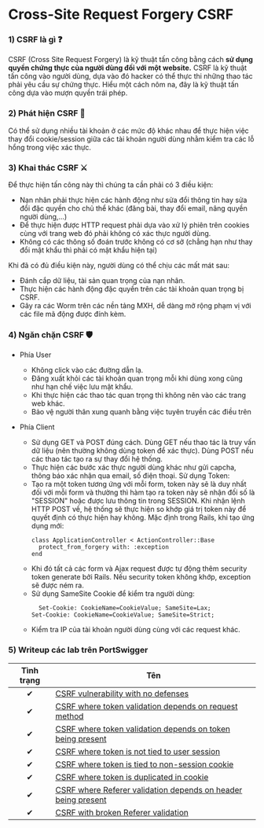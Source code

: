 # Cross-Site Request Forgery CSRF

### 1) CSRF là gì ❓
CSRF (Cross Site Request Forgery) là kỹ thuật tấn công bằng cách **sử dụng quyền chứng thực của người dùng đối với một website.** CSRF là kỹ thuật tấn công vào người dùng, dựa vào đó hacker có thể thực thi những thao tác phải yêu cầu sự chứng thực. Hiểu một cách nôm na, đây là kỹ thuật tấn công dựa vào mượn quyền trái phép.

### 2) Phát hiện CSRF 🔎
Có thể sử dụng nhiều tài khoản ở các mức độ khác nhau để thực hiện việc thay đổi cookie/session giữa các tài khoản người dùng nhằm kiểm tra các lỗ hổng trong việc xác thực.
  
### 3) Khai thác CSRF ⚔
Để thực hiện tấn công này thì chúng ta cần phải có 3 điều kiện:
  - Nạn nhân phải thực hiện các hành động như sửa đổi thông tin hay sửa đổi đặc quyền cho chủ thể khác (đăng bài, thay đổi email, nâng quyền người dùng,...)
  - Để thực hiện được HTTP request phải dựa vào xử lý phiên trên cookies cùng với trang web đó phải không có xác thực người dùng.
  - Không có các thông số đoán trước không có cơ sở (chẳng hạn như thay đổi mật khẩu thì phải có mật khẩu hiện tại)

Khi đã có đủ điều kiện này, người dùng có thể chịu các mất mát sau: 
  - Đánh cắp dữ liệu, tài sản quan trọng của nạn nhân.
  - Thực hiện các hành động đặc quyền trên các tài khoản quan trọng bị CSRF.
  - Gây ra các Worm trên các nền tảng MXH, dễ dàng mở rộng phạm vị với các file mã động được đính kèm.

### 4) Ngăn chặn CSRF 🛡
  * Phía User
    - Không click vào các đường dẫn lạ.
    - Đăng xuất khỏi các tài khoản quan trọng mỗi khi dùng xong cũng như hạn chế việc lưu mật khẩu.
    - Khi thực hiện các thao tác quan trọng thì không nên vào các trang web khác.
    - Bảo vệ người thân xung quanh bằng việc tuyên truyền các điều trên
    
  * Phía Client
    - Sử dụng GET và POST đúng cách. Dùng GET nếu thao tác là truy vấn dữ liệu (nên thường không dùng token để xác thực). Dùng POST nếu các thao tác tạo ra sự thay đổi hệ thống.
    - Thực hiện các bước xác thực người dùng khác như gửi capcha, thông báo xác nhận qua email, số điện thoại.
Sử dụng Token: 
    - Tạo ra một token tương ứng với mỗi form, token này sẽ là duy nhất đối với mỗi form và thường thì hàm tạo ra token này sẽ nhận đối số là "SESSION" hoặc được lưu thông tin trong SESSION. Khi nhận lệnh HTTP POST về, hệ thống sẽ thực hiện so khớp giá trị token này để quyết định có thực hiện hay không. Mặc định trong Rails, khi tạo ứng dụng mới:
      ```    
      class ApplicationController < ActionController::Base
        protect_from_forgery with: :exception
      end
      ```
    - Khi đó tất cả các form và Ajax request được tự động thêm security token generate bởi Rails. Nếu security token không khớp, exception sẽ được ném ra.
    - Sử dụng SameSite Cookie để kiểm tra người dùng:
      ```
        Set-Cookie: CookieName=CookieValue; SameSite=Lax;
      Set-Cookie: CookieName=CookieValue; SameSite=Strict;
      ```
    - Kiểm tra IP của tài khoản người dùng cùng với các request khác.

### 5) Writeup các lab trên PortSwigger

| Tình trạng | Tên |
|:-:|-|
| ✔ | [CSRF vulnerability with no defenses](https://github.com/C4T-cat/WriteUp_Port_Swigger/tree/main/Cross-Site%20Request%20Forgery%20(CSRF)/CSRF%20vulnerability%20with%20no%20defenses) |
| ✔ | [CSRF where token validation depends on request method](https://github.com/C4T-cat/WriteUp_Port_Swigger/tree/main/Cross-Site%20Request%20Forgery%20(CSRF)/CSRF%20where%20token%20validation%20depends%20on%20request%20method) |
| ✔ | [CSRF where token validation depends on token being present](https://github.com/C4T-cat/WriteUp_Port_Swigger/tree/main/Cross-Site%20Request%20Forgery%20(CSRF)/CSRF%20where%20Referer%20validation%20depends%20on%20header%20being%20present) |
| ✔ | [CSRF where token is not tied to user session](https://github.com/C4T-cat/WriteUp_Port_Swigger/tree/main/Cross-Site%20Request%20Forgery%20(CSRF)/CSRF%20where%20token%20is%20not%20tied%20to%20user%20session) |
| ✔ | [CSRF where token is tied to non-session cookie](https://github.com/C4T-cat/WriteUp_Port_Swigger/tree/main/Cross-Site%20Request%20Forgery%20(CSRF)/CSRF%20where%20token%20is%20tied%20to%20non-session%20cookie) |
| ✔ | [CSRF where token is duplicated in cookie](https://github.com/C4T-cat/WriteUp_Port_Swigger/tree/main/Cross-Site%20Request%20Forgery%20(CSRF)/CSRF%20where%20token%20is%20duplicated%20in%20cookie) |
| ✔ | [CSRF where Referer validation depends on header being present](https://github.com/C4T-cat/WriteUp_Port_Swigger/tree/main/Cross-Site%20Request%20Forgery%20(CSRF)/CSRF%20where%20token%20validation%20depends%20on%20token%20being%20present) |
| ✔ | [CSRF with broken Referer validation](https://github.com/C4T-cat/WriteUp_Port_Swigger/tree/main/Cross-Site%20Request%20Forgery%20(CSRF)/CSRF%20with%20broken%20Referer%20validation) |
